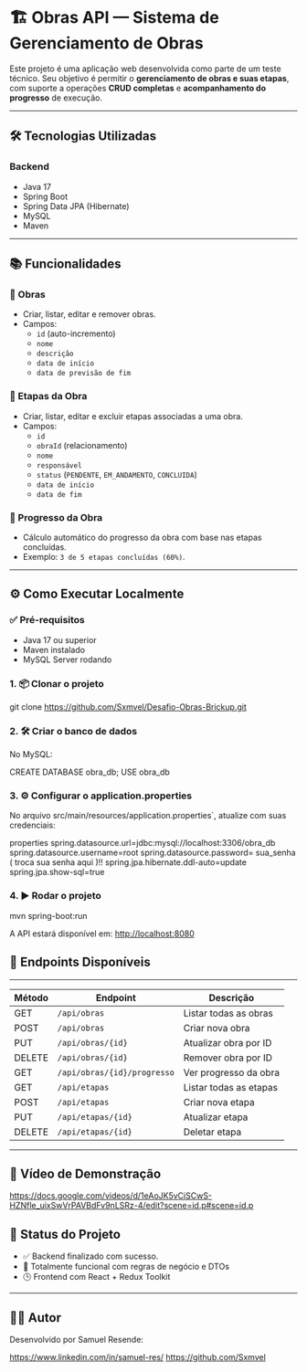 # 🏗️ Obras API — Sistema de Gerenciamento de Obras

Este projeto é uma aplicação web desenvolvida como parte de um teste técnico. Seu objetivo é permitir o **gerenciamento de obras e suas etapas**, com suporte a operações **CRUD completas** e **acompanhamento do progresso** de execução.

---

## 🛠 Tecnologias Utilizadas

### Backend
- Java 17
- Spring Boot
- Spring Data JPA (Hibernate)
- MySQL
- Maven

---

## 📚 Funcionalidades

### 🔹 Obras
- Criar, listar, editar e remover obras.
- Campos:
  - `id` (auto-incremento)
  - `nome`
  - `descrição`
  - `data de início`
  - `data de previsão de fim`

### 🔹 Etapas da Obra
- Criar, listar, editar e excluir etapas associadas a uma obra.
- Campos:
  - `id`
  - `obraId` (relacionamento)
  - `nome`
  - `responsável`
  - `status` (`PENDENTE`, `EM_ANDAMENTO`, `CONCLUIDA`)
  - `data de início`
  - `data de fim`

### 🔹 Progresso da Obra
- Cálculo automático do progresso da obra com base nas etapas concluídas.
- Exemplo: `3 de 5 etapas concluídas (60%)`.

---

## ⚙️ Como Executar Localmente

### ✅ Pré-requisitos

- Java 17 ou superior
- Maven instalado
- MySQL Server rodando

### 1. 📦 Clonar o projeto

git clone https://github.com/Sxmvel/Desafio-Obras-Brickup.git

### 2. 🛠 Criar o banco de dados

No MySQL:

CREATE DATABASE obra_db;
USE obra_db

### 3. ⚙️ Configurar o application.properties

No arquivo src/main/resources/application.properties`, atualize com suas credenciais:

properties
spring.datasource.url=jdbc:mysql://localhost:3306/obra_db
spring.datasource.username=root
spring.datasource.password= sua_senha ( troca sua senha aqui )!!
spring.jpa.hibernate.ddl-auto=update
spring.jpa.show-sql=true

### 4. ▶️ Rodar o projeto

mvn spring-boot:run

A API estará disponível em: [http://localhost:8080](http://localhost:8080)

## 🔗 Endpoints Disponíveis
-------------------------------------------------------------------------------------
| Método | Endpoint                         | Descrição                             |
|--------|----------------------------------|---------------------------------------|
| GET    | `/api/obras`                     | Listar todas as obras                 |
| POST   | `/api/obras`                     | Criar nova obra                       |
| PUT    | `/api/obras/{id}`                | Atualizar obra por ID                 |
| DELETE | `/api/obras/{id}`                | Remover obra por ID                   |
| GET    | `/api/obras/{id}/progresso`      | Ver progresso da obra                 |
| GET    | `/api/etapas`                    | Listar todas as etapas                |
| POST   | `/api/etapas`                    | Criar nova etapa                      |
| PUT    | `/api/etapas/{id}`               | Atualizar etapa                       |
| DELETE | `/api/etapas/{id}`               | Deletar etapa                         |
-------------------------------------------------------------------------------------

## 🎥 Vídeo de Demonstração

https://docs.google.com/videos/d/1eAoJK5vCiSCwS-HZNfle_uixSwVrPAVBdFv9nLSRz-4/edit?scene=id.p#scene=id.p


## 📌 Status do Projeto

- ✅ Backend finalizado com sucesso.
- 🧠 Totalmente funcional com regras de negócio e DTOs
- 🕒 Frontend com React + Redux Toolkit 

---

## 👨‍💻 Autor

Desenvolvido por Samuel Resende:
  
https://www.linkedin.com/in/samuel-res/ 
https://github.com/Sxmvel
